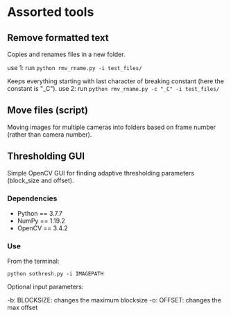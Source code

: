 # Assorted tools

## Remove formatted text

Copies and renames files in a new folder.

use 1: run `python rmv_rname.py -i test_files/`

Keeps everything starting with last character of breaking constant (here the constant is "_C").
use 2: run `python rmv_rname.py -c "_C" -i test_files/`

## Move files (script)

Moving images for multiple cameras into folders based on frame number (rather than camera number).


## Thresholding GUI

Simple OpenCV GUI for finding adaptive thresholding parameters (block_size and offset).

### Dependencies

- Python == 3.7.7
- NumPy  == 1.19.2
- OpenCV == 3.4.2

### Use 

From the terminal:

`python sothresh.py -i IMAGEPATH`

Optional input parameters:

-b: BLOCKSIZE: changes the maximum blocksize
-o: OFFSET: changes the max offset